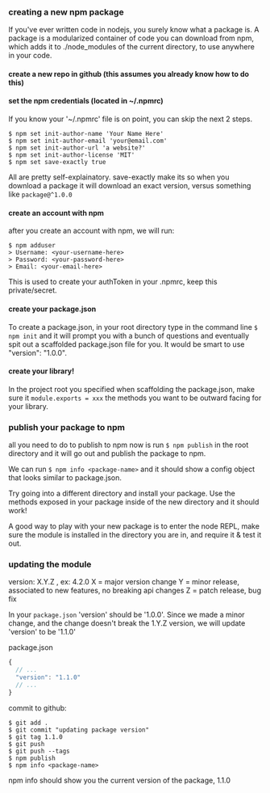 
### creating a new npm package

If you've ever written code in nodejs, you surely know what a package is. A package is a modularized container of code you can download from npm, which adds it to ./node_modules of the current directory, to use anywhere in your code.

#### create a new repo in github (this assumes you already know how to do this)

#### set the npm credentials (located in ~/.npmrc)

If you know your '~/.npmrc' file is on point, you can skip the next 2 steps.

```
$ npm set init-author-name 'Your Name Here'
$ npm set init-author-email 'your@email.com'
$ npm set init-author-url 'a website?'
$ npm set init-author-license 'MIT'
$ npm set save-exactly true
```

All are pretty self-explainatory. save-exactly make its so when you download a package it will download an exact version, versus something like `package@^1.0.0`

#### create an account with npm

after you create an account with npm, we will run:

```
$ npm adduser
> Username: <your-username-here>
> Password: <your-password-here>
> Email: <your-email-here>
```

This is used to create your authToken in your .npmrc, keep this private/secret.

#### create your package.json

To create a package.json, in your root directory type in the command line `$ npm init` and it will prompt you with a bunch of questions and eventually spit out a scaffolded package.json file for you. It would be smart to use "version": "1.0.0".

#### create your library!

In the project root you specified when scaffolding the package.json, make sure it `module.exports = xxx` the methods you want to be outward facing for your library.

### publish your package to npm

all you need to do to publish to npm now is run `$ npm publish` in the root directory and it will go out and publish the package to npm.

We can run `$ npm info <package-name>` and it should show a config object that looks similar to package.json.

Try going into a different directory and install your package. Use the methods exposed in your package inside of the new directory and it should work!

A good way to play with your new package is to enter the node REPL, make sure the module is installed in the directory you are in, and require it & test it out.

### updating the module

version: X.Y.Z , ex: 4.2.0
X = major version change
Y = minor release, associated to new features, no breaking api changes
Z = patch release, bug fix

In your `package.json` 'version' should be '1.0.0'. Since we made a minor change, and the change doesn't break the 1.Y.Z version, we will update 'version' to be '1.1.0'

package.json
```javascript
{
  // ...
  "version": "1.1.0"
  // ...
}
```

commit to github:
```
$ git add .
$ git commit "updating package version"
$ git tag 1.1.0
$ git push
$ git push --tags
$ npm publish
$ npm info <package-name>
```

npm info <package-name> should show you the current version of the package, 1.1.0